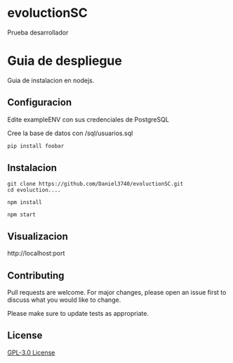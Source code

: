 # evoluctionSC
Prueba desarrollador

# Guia de despliegue

Guia de instalacion en nodejs.

## Configuracion

Edite exampleENV con sus credenciales de PostgreSQL

Cree la base de datos con /sql/usuarios.sql


```bash
pip install foobar
```

## Instalacion

```node
git clone https://github.com/Daniel3740/evoluctionSC.git
cd evoluction....

npm install

npm start

```

## Visualizacion

http://localhost:port

## Contributing
Pull requests are welcome. For major changes, please open an issue first to discuss what you would like to change.

Please make sure to update tests as appropriate.

## License
[GPL-3.0 License](https://github.com/Daniel3740/evoluctionSC/blob/main/LICENSE)